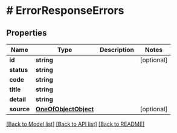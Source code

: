 # # ErrorResponseErrors

## Properties

Name | Type | Description | Notes
------------ | ------------- | ------------- | -------------
**id** | **string** |  | [optional] 
**status** | **string** |  | 
**code** | **string** |  | 
**title** | **string** |  | 
**detail** | **string** |  | 
**source** | [**OneOfObjectObject**](OneOfObjectObject.md) |  | [optional] 

[[Back to Model list]](../../README.md#documentation-for-models) [[Back to API list]](../../README.md#documentation-for-api-endpoints) [[Back to README]](../../README.md)



